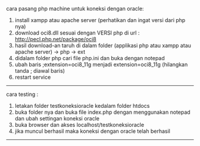 cara pasang php machine untuk koneksi dengan oracle: 
1. install xampp atau apache server (perhatikan dan ingat versi dari php nya)
2. download oci8.dll sesuai dengan VERSI php di url : http://pecl.php.net/package/oci8
3. hasil download-an taruh di dalam folder (applikasi php atau xampp atau apache server) -> php -> ext
4. didalam folder php cari file php.ini dan buka dengan notepad
5. ubah baris ;extension=oci8_11g menjadi extension=oci8_11g (hilangkan tanda ; diawal baris)
6. restart service

----------------------------------------

cara testing :
1. letakan folder testkoneksioracle kedalam folder htdocs
2. buka folder nya dan buka file index.php dengan menggunakan notepad dan ubah settingan koneksi oracle
3. buka browser dan akses localhost/testkoneksioracle
4. jika muncul berhasil maka koneksi dengan oracle telah berhasil

----------------------------------------


